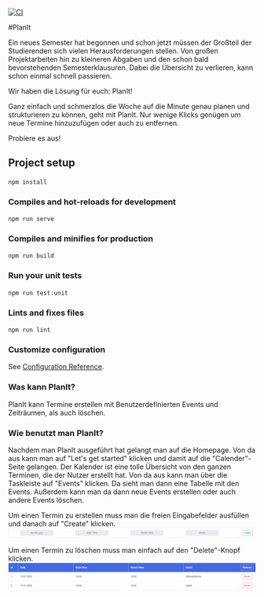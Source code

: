 [![CI](https://github.com/Eyad-Wahdan/PlanIt-Frontend/actions/workflows/ci.yml/badge.svg)](https://github.com/Eyad-Wahdan/PlanIt-Frontend/actions/workflows/ci.yml)

#PlanIt

Ein neues Semester hat begonnen und schon jetzt müssen der Großteil der Studierenden sich vielen Herausforderungen
stellen. Von großen Projektarbeiten hin zu kleineren Abgaben und den schon bald bevorstehenden Semesterklausuren.
Dabei die Übersicht zu verlieren, kann schon einmal schnell passieren.

Wir haben die Lösung für euch: PlanIt!

Ganz einfach und schmerzlos die Woche auf die Minute genau planen und strukturieren zu können, geht mit PlanIt.
Nur wenige Klicks genügen um neue Termine hinzuzufügen oder auch zu entfernen.

Probiere es aus!

## Project setup
```
npm install
```

### Compiles and hot-reloads for development
```
npm run serve
```

### Compiles and minifies for production
```
npm run build
```

### Run your unit tests
```
npm run test:unit
```

### Lints and fixes files
```
npm run lint
```

### Customize configuration
See [Configuration Reference](https://cli.vuejs.org/config/).

### Was kann PlanIt?

PlanIt kann Termine erstellen mit Benutzerdefinierten Events und Zeiträumen, als auch löschen.

### Wie benutzt man PlanIt?
Nachdem man PlanIt ausgeführt hat gelangt man auf die Homepage. Von da aus kann man auf "Let's get started" klicken und 
damit auf die "Calender"-Seite gelangen. Der Kalender ist eine tolle Übersicht von den ganzen Terminen, die der Nutzer 
erstellt hat. Von da aus kann man über die Taskleiste auf "Events" klicken. Da sieht man dann eine Tabelle mit den Events.
Außerdem kann man da dann neue Events erstellen oder auch andere Events löschen.

Um einen Termin zu erstellen muss man die freien Eingabefelder ausfüllen und danach auf "Create" klicken.
![](src/assets/Create.png)

Um einen Termin zu löschen muss man einfach auf den "Delete"-Knopf klicken.
![](src/assets/Delete.png)

